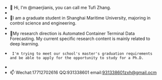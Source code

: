 - 👋 Hi, I'm @maerjianis, you can call me Tufi Zhang.
- 
- 🌱I am a graduate student in Shanghai Maritime University, majoring in control science and engineering. 
- 
- 🌱My research direction is Automated Container Terminal Data Forecasting.  My current specific research content is mainly related to deep learning.
-      I'm trying to meet our school's master's graduation requirements and be able to apply for the opportunity to study for a Ph.D. 
-      
- 📫 Wechat:17712702616    QQ:931338601     email:931338601zxh@gmail.ocm

